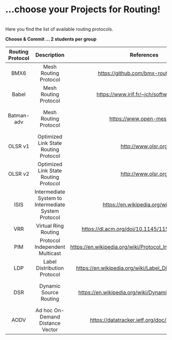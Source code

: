# ...choose your Projects for Routing!
<br/>
Here you find the list of available routing protocols.  

**Choose & Commit ... 2 students per group**


| Routing Protocol			| Description			          	| References	         | Team Members
|:---------------------:|:---------------------------:|:--------------------:|:--------------------:
| BMX6 | Mesh Routing Protocol | https://github.com/bmx-routing/bmx6 | |
| Babel | Mesh Routing Protocol | https://www.irif.fr/~jch/software/babel/ | |
| Batman-adv | Mesh Routing Protocol | https://www.open-mesh.org | Florian Wenzel, Andy Hattenhauer
| OLSR v1 | Optimized Link State Routing Protocol | http://www.olsr.org |Dinh Huy Nguyen  Philipp Büchler|
| OLSR v2 | Optimized Link State Routing Protocol | http://www.olsr.org | |
| ISIS | Intermediate System to Intermediate System Protocol | https://en.wikipedia.org/wiki/IS-IS| Nico Trapp, Jennifer Haase |
| VRR | Virtual Ring Routing| https://dl.acm.org/doi/10.1145/1151659.1159954 | |
| PIM | Protocol Independent Multicast |https://en.wikipedia.org/wiki/Protocol_Independent_Multicast | |
| LDP | Label Distribution Protocol| https://en.wikipedia.org/wiki/Label_Distribution_Protocol| |
| DSR |Dynamic Source Routing | https://en.wikipedia.org/wiki/Dynamic_Source_Routing| Valerius Begau, Oliver Schröder |
| AODV |Ad hoc On-Demand Distance Vector  | https://datatracker.ietf.org/doc/html/rfc3561| |

